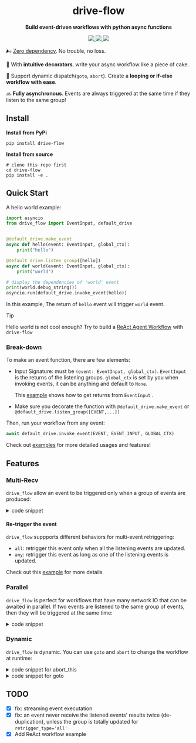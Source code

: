<div align="center">
  <h1>drive-flow</h1>
  <p><strong>Build event-driven workflows with python async functions</strong></p>
  <p>
    <a href="https://pypi.org/project/drive-flow/" > 
    	<img src="https://img.shields.io/badge/python->=3.9.11-blue">
    </a>
    <a href="https://codecov.io/github/memodb-io/drive-flow" > 
     <img src="https://codecov.io/github/memodb-io/drive-flow/graph/badge.svg?token=T1Q1JB1NGM"/> 
	 </a>
    <a href="https://pypi.org/project/drive-flow/">
      <img src="https://img.shields.io/pypi/v/drive-flow.svg">
    </a>
  </p>
</div>


🌬️ [Zero dependency](./requirements.txt). No trouble, no loss.

🍰 With **intuitive decorators**, write your async workflow like a piece of cake. 

🔄 Support dynamic dispatch(`goto`, `abort`). Create a **looping or if-else workflow with ease**. 

🔜 **Fully asynchronous**. Events are always triggered at the same time if they listen to the same group!





## Install

**Install from PyPi**

```shell
pip install drive-flow
```

**Install from source**

```shell
# clone this repo first
cd drive-flow
pip install -e .
```



## Quick Start

A hello world example:

```python
import asyncio
from drive_flow import EventInput, default_drive


@default_drive.make_event
async def hello(event: EventInput, global_ctx):
    print("hello")

@default_drive.listen_group([hello])
async def world(event: EventInput, global_ctx):
    print("world")

# display the dependencies of 'world' event
print(world.debug_string()) 
asyncio.run(default_drive.invoke_event(hello))
```

In this example, The return of `hello` event will trigger `world` event.

> [!TIP]
>
> Hello world is not cool enough? Try to build a [ReAct Agent Workflow](./examples/6_llm_agent_ReAct.py) with `drive-flow`

### Break-down

To make an event function, there are few elements:

* Input Signature: must be `(event: EventInput, global_ctx)`. `EventInput` is the returns of the listening groups. `global_ctx` is set by you when invoking events, it can be anything and default to `None`.

  This [example](./examples/3_use_event_output.py) shows how to get returns from `EventInput` .
* Make sure you decorate the function with `@default_drive.make_event` or `@default_drive.listen_group([EVENT,...])`

Then, run your workflow from any event:

```python
await default_drive.invoke_event(EVENT, EVENT_INPUT, GLOBAL_CTX)
```

Check out [examples](./examples) for more detailed usages and features!

## Features

### Multi-Recv

`drive_flow` allow an event to be triggered only when a group of events are produced:

<details>
<summary> code snippet</summary>

```python
@default_drive.make_event
async def start(event: EventInput, global_ctx):
    print("start")
    
@default_drive.listen_group([start])
async def hello(event: EventInput, global_ctx):
    return 1


@default_drive.listen_group([start])
async def world(event: EventInput, global_ctx):
    return 2


@default_drive.listen_group([hello, world])
async def adding(event: EventInput, global_ctx):
    results = event.results
    print("adding", hello, world)
    return results[hello.id] + results[world.id]


results = asyncio.run(default_drive.invoke_event(start))
assert results[adding.id] == 3
```

`adding` will be triggered at first time as long as `hello` and `world` are done.
</details>

#### Re-trigger the event

`drive_flow` suppports different behaviors for multi-event retriggering:

- `all`: retrigger this event only when all the listening events are updated.
- `any`: retrigger this event as long as one of the listening events is updated.

Check out this [example](./examples/5_retrigger_type.py) for more details

### Parallel

`drive_flow` is perfect for workflows that have many network IO that can be awaited in parallel. If two events are listened to the same group of events, then they will be triggered at the same time:

<details>
<summary> code snippet</summary>

```python
@default_drive.make_event
async def start(event: EventInput, global_ctx):
    print("start")

@default_drive.listen_group([start])
async def hello(event: EventInput, global_ctx):
    print(datetime.now(), "hello")
    await asyncio.sleep(0.2)
    print(datetime.now(), "hello done")


@default_drive.listen_group([start])
async def world(event: EventInput, global_ctx):
    print(datetime.now(), "world")
    await asyncio.sleep(0.2)
    print(datetime.now(), "world done")

asyncio.run(default_drive.invoke_event(start))
```

</details>



### Dynamic

`drive_flow` is dynamic. You can use `goto` and `abort` to change the workflow at runtime:

<details>
<summary> code snippet for abort_this</summary>

```python
from drive_flow.dynamic import abort_this

@default_drive.make_event
async def a(event: EventInput, global_ctx):
    return abort_this()
# abort_this is not exiting the whole workflow,
# only abort this event's return and not causing any other influence
# `a` chooses to abort its return. So no more events in this invoking.
# this invoking then will end
@default_drive.listen_group([a])
async def b(event: EventInput, global_ctx):
    assert False, "should not be called"
    
asyncio.run(default_drive.invoke_event(a))
```

</details>

<details>
<summary> code snippet for goto</summary>

```python
from drive_flow.types import ReturnBehavior
from drive_flow.dynamic import goto_events, abort_this

call_a_count = 0
@default_drive.make_event
async def a(event: EventInput, global_ctx):
    global call_a_count
    if call_a_count == 0:
        assert event is None
    elif call_a_count == 1:
        assert event.behavior == ReturnBehavior.GOTO
        assert event.results == {b.id: 2}
        return abort_this()
    call_a_count += 1
    return 1

@default_drive.listen_group([a])
async def b(event: EventInput, global_ctx):
    return goto_events([a], 2)

@default_drive.listen_group([b])
async def c(event: EventInput, global_ctx):
    assert False, "should not be called"
    
asyncio.run(default_drive.invoke_event(a))
```

</details>



## TODO

- [x] fix: streaming event executation
- [x] fix: an event never receive the listened events' results twice (de-duplication), unless the group is totally updated for `retrigger_type='all'`
- [x] Add ReAct workflow example
